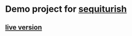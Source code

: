# Demo project for [sequiturish](https://github.com/evgenykochetkov/sequiturish)

## [live version](https://evgenykochetkov.github.io/sequiturish-demo)
